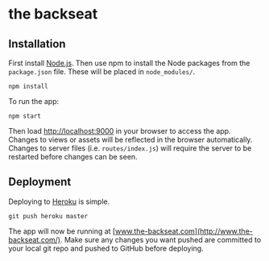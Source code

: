 # the backseat

## Installation

First install [Node.js](https://nodejs.org/). Then use npm to install the Node packages from the `package.json` file. These will be placed in `node_modules/`.

    npm install

To run the app:

	npm start

Then load [http://localhost:9000](http://localhost:9000) in your browser to access the app. Changes to views or assets will be reflected in the browser automatically. Changes to server files (i.e. `routes/index.js`) will require the server to be restarted before changes can be seen.

## Deployment

Deploying to [Heroku](https://www.heroku.com/) is simple.

	git push heroku master

The app will now be running at [www.the-backseat.com](http://www.the-backseat.com/). Make sure any changes you want pushed are committed to your local git repo and pushed to GitHub before deploying. 